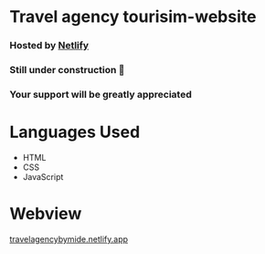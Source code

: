 # Travel agency tourisim-website

### Hosted by [Netlify](app.netlify.com)

### Still under construction 🚧
### Your support will be greatly appreciated

# Languages Used
- HTML
- CSS
- JavaScript

# Webview
[travelagencybymide.netlify.app](https://travelagencybymide.netlify.app/)

